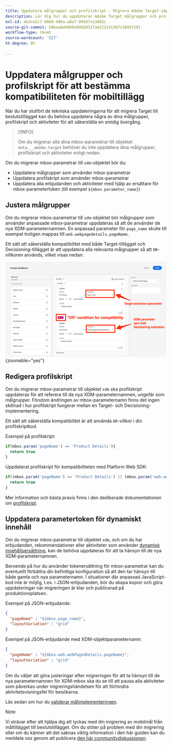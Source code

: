 ```yaml
---
title: Uppdatera målgrupper och profilskript - Migrera Adobe Target-implementeringen i din mobilapp till Adobe Journey Optimizer - Beslutstillägg
description: Lär dig hur du uppdaterar Adobe Target målgrupper och profilskript för kompatibilitet med beslutstillägget.
exl-id: de3ce2c7-0066-496a-a8a7-994d7ce3d92c
source-git-commit: b8baa6d48b9a99d2d32fad2221413b7c10937191
workflow-type: tm+mt
source-wordcount: '527'
ht-degree: 0%

---
```


# Uppdatera målgrupper och profilskript för att bestämma kompatibiliteten för mobiltillägg


När du har slutfört de tekniska uppdateringarna för att migrera Target till beslutstillägget kan du behöva uppdatera några av dina målgrupper, profilskript och aktiviteter för att säkerställa en smidig övergång.

>[!INFO]
>
>Om du migrerar alla dina mbox-parametrar till objektet `data.__adobe.target` behöver du inte uppdatera dina målgrupper, profilskript och aktiviteter enligt nedan.


Om du migrerar mbox-parametrar till `xdm`-objektet bör du:

* Uppdatera målgrupper som använder mbox-parametrar
* Uppdatera profilskript som använder mbox-parametrar
* Uppdatera alla erbjudanden och aktiviteter med hjälp av ersättare för mbox-parametertoken (till exempel `${mbox.parameter_name}`)

## Justera målgrupper

Om du migrerar mbox-parametrar till `xdm`-objektet bör målgrupper som använder anpassade mbox-parametrar uppdateras så att de använder de nya XDM-parameternamnen. En anpassad parameter för `page_name` skulle till exempel troligen mappas till `web.webpagedetails.pageName`.

Ett sätt att säkerställa kompatibilitet med både Target-tillägget och Decisioning-tillägget är att uppdatera alla relevanta målgrupper så att `OR`-villkoren används, vilket visas nedan:

![Så här uppdaterar du en målgrupp för att bestämma tilläggskompatibilitet](assets/target-audience-update.png){zoomable="yes"}

## Redigera profilskript

Om du migrerar mbox-parametrar till objektet `xdm` ska profilskript uppdateras för att referera till de nya XDM-parameternamnen, ungefär som målgrupper. Förutom ändringen av mbox-parameternamn finns det ingen skillnad i hur profilskript fungerar mellan en Target- och Decisioning-implementering.

Ett sätt att säkerställa kompatibilitet är att använda `OR`-villkor i din profilskriptkod.

Exempel på profilskript:

```Javascript
if(mbox.param('pageName') == 'Product Details'){
  return true
}
```

Uppdaterat profilskript för kompatibiliteten med Platform Web SDK:

```Javascript
if((mbox.param('pageName') == 'Product Details') || (mbox.param('web.webPageDetails.pageName') =='Product Details')){
  return true
}
```

Mer information och bästa praxis finns i den dedikerade dokumentationen om [profilskript](https://experienceleague.adobe.com/en/docs/target/using/audiences/visitor-profiles/profile-parameters).

## Uppdatera parametertoken för dynamiskt innehåll

Om du migrerar mbox-parametrar till objektet `xdm`, och om du har erbjudanden, rekommendationer eller aktiviteter som använder [dynamisk innehållsersättning](https://experienceleague.adobe.com/en/docs/target/using/experiences/offers/passing-profile-attributes-to-the-html-offer), kan de behöva uppdateras för att ta hänsyn till de nya XDM-parameternamnen.

Beroende på hur du använder tokenersättning för mbox-parametrar kan du eventuellt förbättra din befintliga konfiguration så att den tar hänsyn till både gamla och nya parameternamn. I situationer där anpassad JavaScript-kod inte är möjlig, t.ex. i JSON-erbjudanden, bör du skapa kopior och göra uppdateringar när migreringen är klar och publicerad på produktionsplatsen.

Exempel på JSON-erbjudande:

```JSON
{
  "pageName" : "${mbox.page_name}",
  "layoutVariation" : "grid"
}
```

Exempel på JSON-erbjudande med XDM-objektparameternamn:

```JSON
{
  "pageName" : "${mbox.web.webPagedDetails.pageName}",
  "layoutVariation" : "grid"
}
```

Om du väljer att göra justeringar efter migreringen för att ta hänsyn till de nya parameternamnen för XDM-mbox ska du se till att pausa alla aktiviteter som påverkas under migreringshändelsen för att förhindra aktivitetsvisningsfel för besökarna.


Läs sedan om hur du [validerar målimplementeringen](validate.md).

>[!NOTE]
>
>Vi strävar efter att hjälpa dig att lyckas med din migrering av mobilmål från måltillägget till beslutstillägget. Om du stöter på problem med din migrering eller om du känner att det saknas viktig information i den här guiden kan du meddela oss genom att publicera [den här communitydiskussionen](https://experienceleaguecommunities.adobe.com/t5/adobe-experience-platform-data/tutorial-discussion-migrate-target-from-at-js-to-web-sdk/m-p/575587#M463).
